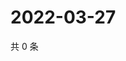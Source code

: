 # 2022-03-27

共 0 条

<!-- BEGIN WEIBO -->
<!-- 最后更新时间 Sun Mar 27 2022 06:00:48 GMT+0800 (China Standard Time) -->

<!-- END WEIBO -->
